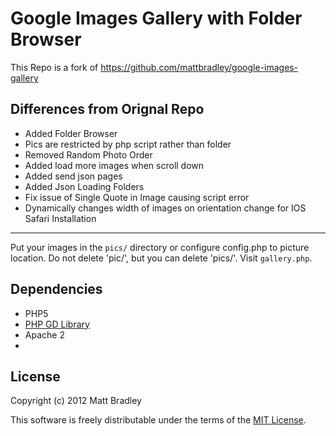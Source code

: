 Google Images Gallery with Folder Browser
=====================
This Repo is a fork of https://github.com/mattbradley/google-images-gallery

Differences from Orignal Repo
-----
 * Added Folder Browser
 * Pics are restricted by php script rather than folder
 * Removed Random Photo Order
 * Added load more images when scroll down
 * Added send json pages
 * Added Json Loading Folders
 * Fix issue of Single Quote in Image causing script error
 * Dynamically changes width of images on orientation change for IOS Safari
Installation
-----
Put your images in the `pics/` directory or configure config.php to picture location. Do not delete 'pic/', but you can delete 'pics/'. Visit `gallery.php`.

Dependencies
------------
 * PHP5
 * [PHP GD Library](http://php.net/manual/en/intro.image.php)
 * Apache 2
 * 
License
-------

Copyright (c) 2012 Matt Bradley

This software is freely distributable under the terms of the
[MIT License](http://www.opensource.org/licenses/MIT).
